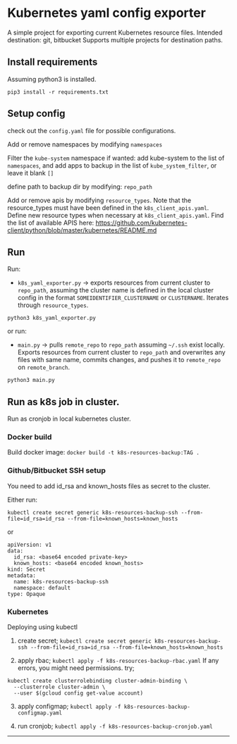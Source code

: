 # Kubernetes yaml config exporter

A simple project for exporting current Kubernetes resource files.
Intended destination: git, bitbucket
Supports multiple projects for destination paths.

## Install requirements
Assuming python3 is installed.

`pip3 install -r requirements.txt`

## Setup config
check out the `config.yaml` file for possible configurations. 

Add or remove namespaces by modifying `namespaces`

Filter the `kube-system` namespace if wanted: add kube-system to the list of `namespaces`, and add apps to backup in the list of `kube_system_filter`, or leave it blank `[]`

define path to backup dir by modifying: `repo_path`

Add or remove apis by modifying `resource_types`.
Note that the resource_types must have been defined in the `k8s_client_apis.yaml`. 
Define new resource types when necessary at `k8s_client_apis.yaml`. Find the list of available APIS here: https://github.com/kubernetes-client/python/blob/master/kubernetes/README.md

## Run
Run:
- `k8s_yaml_exporter.py` -> exports resources from current cluster to `repo_path`, assuming the cluster name is defined in the local cluster config in the format `SOMEIDENTIFIER_CLUSTERNAME` or `CLUSTERNAME`. Iterates through `resource_types`.

```
python3 k8s_yaml_exporter.py
```

or run:
- `main.py` -> pulls `remote_repo` to `repo_path` assuming `~/.ssh` exist locally. Exports resources from current cluster to `repo_path` and overwrites any files with same name, commits changes, and pushes it to `remote_repo` on `remote_branch`.

```
python3 main.py
```

## Run as k8s job in cluster.
Run as cronjob in local kubernetes cluster.

### Docker build
Build docker image: `docker build -t k8s-resources-backup:TAG .`

### Github/Bitbucket SSH setup
You need to add id_rsa and known_hosts files as secret to the cluster.

Either run:
```
kubectl create secret generic k8s-resources-backup-ssh --from-file=id_rsa=id_rsa --from-file=known_hosts=known_hosts
```

or 

```
apiVersion: v1
data:
  id_rsa: <base64 encoded private-key>
  known_hosts: <base64 encoded known_hosts>
kind: Secret
metadata:
  name: k8s-resources-backup-ssh
  namespace: default
type: Opaque

```

### Kubernetes
Deploying using kubectl

1. create secret; `kubectl create secret generic k8s-resources-backup-ssh --from-file=id_rsa=id_rsa --from-file=known_hosts=known_hosts`

2. apply rbac; `kubectl apply -f k8s-resources-backup-rbac.yaml`
If any errors, you might need permissions. try;

```
kubectl create clusterrolebinding cluster-admin-binding \
  --clusterrole cluster-admin \
  --user $(gcloud config get-value account)
```

3. apply configmap; `kubectl apply -f k8s-resources-backup-configmap.yaml`

4. run cronjob; `kubectl apply -f k8s-resources-backup-cronjob.yaml`

---

